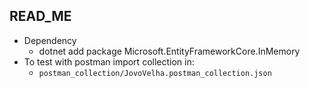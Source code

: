 ## READ_ME

* Dependency
  * dotnet add package Microsoft.EntityFrameworkCore.InMemory
* To test with postman import collection in: 
  * ```postman_collection/JovoVelha.postman_collection.json```
